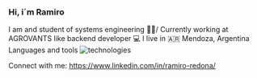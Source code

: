 ### Hi, i´m Ramiro 
I am and student of systems engineering 👨‍🎓/
Currently working at AGROVANTS like backend developer 💻
I live in 🇦🇷 Mendoza, Argentina
Languages and tools
![technologies](https://user-images.githubusercontent.com/56373340/158002518-9e6145e9-0d94-4753-a51d-88670bcbe54f.png)

Connect with me:
https://www.linkedin.com/in/ramiro-redona/

<!--
**ramiro1998/ramiro1998** is a ✨ _special_ ✨ repository because its `README.md` (this file) appears on your GitHub profile.

Here are some ideas to get you started:
Technologies:
| Comando | Descripción |
| --- | --- |
| git status | Enumera todos los archivos nuevos o modificados |
| git diff | Muestra las diferencias de archivo que no han sido preparadas |

- 🔭 I’m currently working on ...
- 🌱 I’m currently learning ...
- 👯 I’m looking to collaborate on ...
- 🤔 I’m looking for help with ...
- 💬 Ask me about ...
- 📫 How to reach me: ...
- 😄 Pronouns: ...
- ⚡ Fun fact: ...
-->
